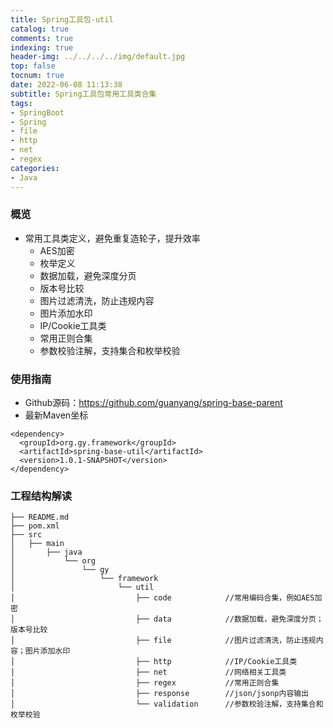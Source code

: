 ```yaml
---
title: Spring工具包-util
catalog: true
comments: true
indexing: true
header-img: ../../../../img/default.jpg
top: false
tocnum: true
date: 2022-06-08 11:13:38
subtitle: Spring工具包常用工具类合集
tags:
- SpringBoot
- Spring
- file
- http
- net
- regex
categories:
- Java
---
```


### 概览
- 常用工具类定义，避免重复造轮子，提升效率
  - AES加密
  - 枚举定义
  - 数据加载，避免深度分页
  - 版本号比较
  - 图片过滤清洗，防止违规内容
  - 图片添加水印
  - IP/Cookie工具类
  - 常用正则合集
  - 参数校验注解，支持集合和枚举校验

### 使用指南
- Github源码：https://github.com/guanyang/spring-base-parent
- 最新Maven坐标
```
<dependency>
  <groupId>org.gy.framework</groupId>
  <artifactId>spring-base-util</artifactId>
  <version>1.0.1-SNAPSHOT</version>
</dependency>
```

### 工程结构解读
```
├── README.md
├── pom.xml
├── src
│   ├── main
│       ├── java
│           └── org
│               └── gy
│                   └── framework
│                       └── util
│                           ├── code            //常用编码合集，例如AES加密
│                           ├── data            //数据加载，避免深度分页；版本号比较
│                           ├── file            //图片过滤清洗，防止违规内容；图片添加水印
│                           ├── http            //IP/Cookie工具类
│                           ├── net             //网络相关工具类
│                           ├── regex           //常用正则合集
│                           ├── response        //json/jsonp内容输出
│                           └── validation      //参数校验注解，支持集合和枚举校验
```